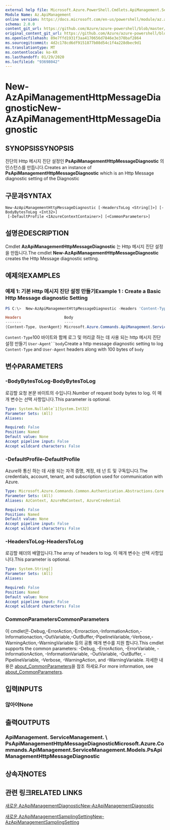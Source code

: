 ```yaml
---
external help file: Microsoft.Azure.PowerShell.Cmdlets.ApiManagement.ServiceManagement.dll-Help.xml
Module Name: Az.ApiManagement
online version: https://docs.microsoft.com/en-us/powershell/module/az.apimanagement/new-azapimanagementhttpmessagediagnostic
schema: 2.0.0
content_git_url: https://github.com/Azure/azure-powershell/blob/master/src/ApiManagement/ApiManagement/help/New-AzApiManagementHttpMessageDiagnostic.md
original_content_git_url: https://github.com/Azure/azure-powershell/blob/master/src/ApiManagement/ApiManagement/help/New-AzApiManagementHttpMessageDiagnostic.md
ms.openlocfilehash: 89e7ffd1931f3aa4170656d7846e3e370baf2864
ms.sourcegitcommit: 4d2c178cd6df9151877b08d54c1f4a228dbec9d1
ms.translationtype: MT
ms.contentlocale: ko-KR
ms.lasthandoff: 01/29/2020
ms.locfileid: "93698042"
---
```

# <span data-ttu-id="3532d-101">New-AzApiManagementHttpMessageDiagnostic</span><span class="sxs-lookup"><span data-stu-id="3532d-101">New-AzApiManagementHttpMessageDiagnostic</span></span>

## <span data-ttu-id="3532d-102">SYNOPSIS</span><span class="sxs-lookup"><span data-stu-id="3532d-102">SYNOPSIS</span></span>
<span data-ttu-id="3532d-103">진단의 Http 메시지 진단 설정인 **PsApiManagementHttpMessageDiagnostic** 의 인스턴스를 만듭니다.</span><span class="sxs-lookup"><span data-stu-id="3532d-103">Creates an instance of **PsApiManagementHttpMessageDiagnostic** which is an Http Message diagnostic setting of the Diagnostic</span></span>

## <span data-ttu-id="3532d-104">구문과</span><span class="sxs-lookup"><span data-stu-id="3532d-104">SYNTAX</span></span>

```
New-AzApiManagementHttpMessageDiagnostic [-HeadersToLog <String[]>] [-BodyBytesToLog <Int32>]
 [-DefaultProfile <IAzureContextContainer>] [<CommonParameters>]
```

## <span data-ttu-id="3532d-105">설명은</span><span class="sxs-lookup"><span data-stu-id="3532d-105">DESCRIPTION</span></span>
<span data-ttu-id="3532d-106">Cmdlet **AzApiManagementHttpMessageDiagnostic** 는 Http 메시지 진단 설정을 만듭니다.</span><span class="sxs-lookup"><span data-stu-id="3532d-106">The cmdlet **New-AzApiManagementHttpMessageDiagnostic** creates the Http Message diagnostic setting.</span></span>

## <span data-ttu-id="3532d-107">예제의</span><span class="sxs-lookup"><span data-stu-id="3532d-107">EXAMPLES</span></span>

### <span data-ttu-id="3532d-108">예제 1: 기본 Http 메시지 진단 설정 만들기</span><span class="sxs-lookup"><span data-stu-id="3532d-108">Example 1 : Create a Basic Http Message diagnostic Setting</span></span>
```powershell
PS C:\>  New-AzApiManagementHttpMessageDiagnostic -Headers 'Content-Type', 'UserAgent' -BodyBytes 100

Headers                   Body
-------                   ----
{Content-Type, UserAgent} Microsoft.Azure.Commands.ApiManagement.ServiceManagement.Models.PsApiManagementBodyDiagnosticSetting
```

<span data-ttu-id="3532d-109">`Content-Type`100 바이트와 함께 로그 및 머리글 하는 데 사용 되는 http 메시지 진단 설정 만들기 `User-Agent``body`</span><span class="sxs-lookup"><span data-stu-id="3532d-109">Create a http message diagnostic setting to log `Content-Type` and `User-Agent` headers along with 100 bytes of `body`</span></span>

## <span data-ttu-id="3532d-110">변수</span><span class="sxs-lookup"><span data-stu-id="3532d-110">PARAMETERS</span></span>

### <span data-ttu-id="3532d-111">-BodyBytesToLog</span><span class="sxs-lookup"><span data-stu-id="3532d-111">-BodyBytesToLog</span></span>
<span data-ttu-id="3532d-112">로깅할 요청 본문 바이트의 수입니다.</span><span class="sxs-lookup"><span data-stu-id="3532d-112">Number of request body bytes to log.</span></span> <span data-ttu-id="3532d-113">이 매개 변수는 선택 사항입니다.</span><span class="sxs-lookup"><span data-stu-id="3532d-113">This parameter is optional.</span></span>

```yaml
Type: System.Nullable`1[System.Int32]
Parameter Sets: (All)
Aliases:

Required: False
Position: Named
Default value: None
Accept pipeline input: False
Accept wildcard characters: False
```

### <span data-ttu-id="3532d-114">-DefaultProfile</span><span class="sxs-lookup"><span data-stu-id="3532d-114">-DefaultProfile</span></span>
<span data-ttu-id="3532d-115">Azure와 통신 하는 데 사용 되는 자격 증명, 계정, 테 넌 트 및 구독입니다.</span><span class="sxs-lookup"><span data-stu-id="3532d-115">The credentials, account, tenant, and subscription used for communication with Azure.</span></span>

```yaml
Type: Microsoft.Azure.Commands.Common.Authentication.Abstractions.Core.IAzureContextContainer
Parameter Sets: (All)
Aliases: AzContext, AzureRmContext, AzureCredential

Required: False
Position: Named
Default value: None
Accept pipeline input: False
Accept wildcard characters: False
```

### <span data-ttu-id="3532d-116">-HeadersToLog</span><span class="sxs-lookup"><span data-stu-id="3532d-116">-HeadersToLog</span></span>
<span data-ttu-id="3532d-117">로깅할 헤더의 배열입니다.</span><span class="sxs-lookup"><span data-stu-id="3532d-117">The array of headers to log.</span></span> <span data-ttu-id="3532d-118">이 매개 변수는 선택 사항입니다.</span><span class="sxs-lookup"><span data-stu-id="3532d-118">This parameter is optional.</span></span>

```yaml
Type: System.String[]
Parameter Sets: (All)
Aliases:

Required: False
Position: Named
Default value: None
Accept pipeline input: False
Accept wildcard characters: False
```

### <span data-ttu-id="3532d-119">CommonParameters</span><span class="sxs-lookup"><span data-stu-id="3532d-119">CommonParameters</span></span>
<span data-ttu-id="3532d-120">이 cmdlet은-Debug,-ErrorAction,-Erroraction,-InformationAction,-Informationaction,-OutVariable,-OutBuffer,-PipelineVariable,-Verbose,-WarningAction,-WarningVariable 등의 공통 매개 변수를 지원 합니다.</span><span class="sxs-lookup"><span data-stu-id="3532d-120">This cmdlet supports the common parameters: -Debug, -ErrorAction, -ErrorVariable, -InformationAction, -InformationVariable, -OutVariable, -OutBuffer, -PipelineVariable, -Verbose, -WarningAction, and -WarningVariable.</span></span> <span data-ttu-id="3532d-121">자세한 내용은 [about_CommonParameters](https://go.microsoft.com/fwlink/?LinkID=113216)을 참조 하세요.</span><span class="sxs-lookup"><span data-stu-id="3532d-121">For more information, see [about_CommonParameters](https://go.microsoft.com/fwlink/?LinkID=113216).</span></span>

## <span data-ttu-id="3532d-122">입력</span><span class="sxs-lookup"><span data-stu-id="3532d-122">INPUTS</span></span>

### <span data-ttu-id="3532d-123">않아야</span><span class="sxs-lookup"><span data-stu-id="3532d-123">None</span></span>

## <span data-ttu-id="3532d-124">출력</span><span class="sxs-lookup"><span data-stu-id="3532d-124">OUTPUTS</span></span>

### <span data-ttu-id="3532d-125">ApiManagement. ServiceManagement. \ PsApiManagementHttpMessageDiagnostic</span><span class="sxs-lookup"><span data-stu-id="3532d-125">Microsoft.Azure.Commands.ApiManagement.ServiceManagement.Models.PsApiManagementHttpMessageDiagnostic</span></span>

## <span data-ttu-id="3532d-126">상속자</span><span class="sxs-lookup"><span data-stu-id="3532d-126">NOTES</span></span>

## <span data-ttu-id="3532d-127">관련 링크</span><span class="sxs-lookup"><span data-stu-id="3532d-127">RELATED LINKS</span></span>

[<span data-ttu-id="3532d-128">새로운 AzApiManagementDiagnostic</span><span class="sxs-lookup"><span data-stu-id="3532d-128">New-AzApiManagementDiagnostic</span></span>](./New-AzApiManagementDiagnostic.md)

[<span data-ttu-id="3532d-129">새로운 AzApiManagementSamplingSetting</span><span class="sxs-lookup"><span data-stu-id="3532d-129">New-AzApiManagementSamplingSetting</span></span>](./New-AzApiManagementHttpMessageDiagnostic.md)